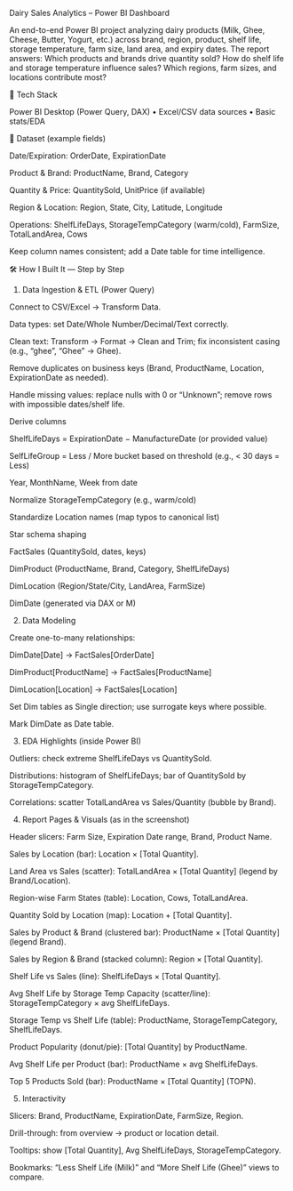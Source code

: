 Dairy Sales Analytics – Power BI Dashboard

An end-to-end Power BI project analyzing dairy products (Milk, Ghee, Cheese, Butter, Yogurt, etc.) across brand, region, product, shelf life, storage temperature, farm size, land area, and expiry dates. The report answers: Which products and brands drive quantity sold? How do shelf life and storage temperature influence sales? Which regions, farm sizes, and locations contribute most?

🔧 Tech Stack

Power BI Desktop (Power Query, DAX) • Excel/CSV data sources • Basic stats/EDA

📁 Dataset (example fields)

Date/Expiration: OrderDate, ExpirationDate

Product & Brand: ProductName, Brand, Category

Quantity & Price: QuantitySold, UnitPrice (if available)

Region & Location: Region, State, City, Latitude, Longitude

Operations: ShelfLifeDays, StorageTempCategory (warm/cold), FarmSize, TotalLandArea, Cows

Keep column names consistent; add a Date table for time intelligence.

🛠️ How I Built It — Step by Step
1) Data Ingestion & ETL (Power Query)

Connect to CSV/Excel → Transform Data.

Data types: set Date/Whole Number/Decimal/Text correctly.

Clean text: Transform → Format → Clean and Trim; fix inconsistent casing (e.g., “ghee”, “Ghee” → Ghee).

Remove duplicates on business keys (Brand, ProductName, Location, ExpirationDate as needed).

Handle missing values: replace nulls with 0 or “Unknown”; remove rows with impossible dates/shelf life.

Derive columns

ShelfLifeDays = ExpirationDate − ManufactureDate (or provided value)

SelfLifeGroup = Less / More bucket based on threshold (e.g., < 30 days = Less)

Year, MonthName, Week from date

Normalize StorageTempCategory (e.g., warm/cold)

Standardize Location names (map typos to canonical list)

Star schema shaping

FactSales (QuantitySold, dates, keys)

DimProduct (ProductName, Brand, Category, ShelfLifeDays)

DimLocation (Region/State/City, LandArea, FarmSize)

DimDate (generated via DAX or M)

2) Data Modeling

Create one-to-many relationships:

DimDate[Date] → FactSales[OrderDate]

DimProduct[ProductName] → FactSales[ProductName]

DimLocation[Location] → FactSales[Location]

Set Dim tables as Single direction; use surrogate keys where possible.

Mark DimDate as Date table.

3) EDA Highlights (inside Power BI)

Outliers: check extreme ShelfLifeDays vs QuantitySold.

Distributions: histogram of ShelfLifeDays; bar of QuantitySold by StorageTempCategory.

Correlations: scatter TotalLandArea vs Sales/Quantity (bubble by Brand).

4) Report Pages & Visuals (as in the screenshot)

Header slicers: Farm Size, Expiration Date range, Brand, Product Name.

Sales by Location (bar): Location × [Total Quantity].

Land Area vs Sales (scatter): TotalLandArea × [Total Quantity] (legend by Brand/Location).

Region-wise Farm States (table): Location, Cows, TotalLandArea.

Quantity Sold by Location (map): Location + [Total Quantity].

Sales by Product & Brand (clustered bar): ProductName × [Total Quantity] (legend Brand).

Sales by Region & Brand (stacked column): Region × [Total Quantity].

Shelf Life vs Sales (line): ShelfLifeDays × [Total Quantity].

Avg Shelf Life by Storage Temp Capacity (scatter/line): StorageTempCategory × avg ShelfLifeDays.

Storage Temp vs Shelf Life (table): ProductName, StorageTempCategory, ShelfLifeDays.

Product Popularity (donut/pie): [Total Quantity] by ProductName.

Avg Shelf Life per Product (bar): ProductName × avg ShelfLifeDays.

Top 5 Products Sold (bar): ProductName × [Total Quantity] (TOPN).

5) Interactivity

Slicers: Brand, ProductName, ExpirationDate, FarmSize, Region.

Drill-through: from overview → product or location detail.

Tooltips: show [Total Quantity], Avg ShelfLifeDays, StorageTempCategory.

Bookmarks: “Less Shelf Life (Milk)” and “More Shelf Life (Ghee)” views to compare.

